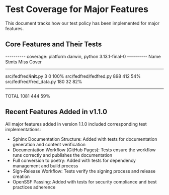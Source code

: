 # Test Coverage for Major Features

This document tracks how our test policy has been implemented for major features.

## Core Features and Their Tests

---------- coverage: platform darwin, python 3.13.1-final-0 ----------
Name Stmts Miss Cover

---

src/fedfred/**init**.py 3 0 100%
src/fedfred/fedfred.py 898 412 54%
src/fedfred/fred_data.py 180 32 82%

---

TOTAL 1081 444 59%

## Recent Features Added in v1.1.0

All major features added in version 1.1.0 included corresponding test implementations:

- Sphinx Documentation Structure: Added with tests for documentation generation and content verification
- Documentation Workflow (GitHub Pages): Tests ensure the workflow runs correctly and publishes the documentation
- Full conversion to poetry: Added with tests for dependency management and build process
- Sign-Release Workflow: Tests verify the signing process and release creation
- OpenSSF Passing: Added with tests for security compliance and best practices adherence
